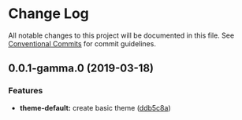 # Change Log

All notable changes to this project will be documented in this file.
See [Conventional Commits](https://conventionalcommits.org) for commit guidelines.

## 0.0.1-gamma.0 (2019-03-18)


### Features

* **theme-default:** create basic theme ([ddb5c8a](https://github.com/brunobertolini/steroids/commit/ddb5c8a))
